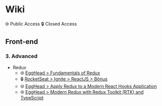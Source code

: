 # Wiki

🌐 Public Access
🔒 Closed Access

## Front-end

### 3. Advanced

* Redux
    * 🌐 [EggHead > Fundamentals of Redux](https://egghead.io/courses/fundamentals-of-redux-course-from-dan-abramov-bd5cc867)
    * 🔒 [RocketSeat > Ignite > ReactJS > Bônus](https://app.rocketseat.com.br/node/redux-1)
    * 🌐 [EggHead > Apply Redux to a Modern React Hooks Application](https://egghead.io/courses/apply-redux-to-a-modern-react-hooks-application-8a37)
    * 🌐 [EggHead > Modern Redux with Redux Toolkit (RTK) and TypeScript](https://egghead.io/courses/modern-redux-with-redux-toolkit-rtk-and-typescript-64f243c8)
